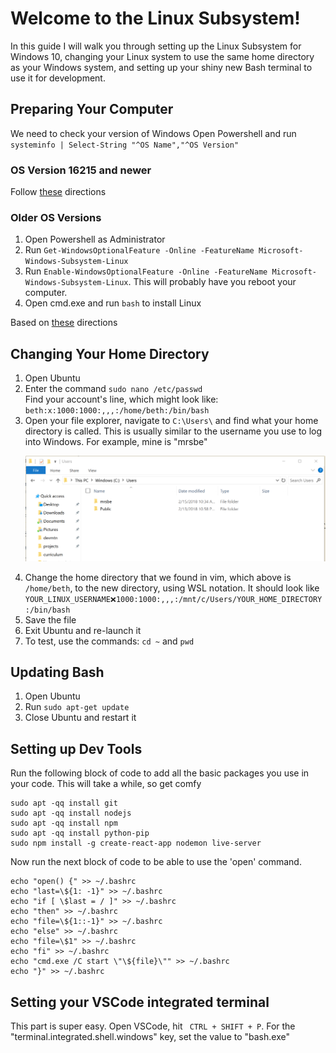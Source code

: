 # Welcome to the Linux Subsystem!
In this guide I will walk you through setting up the Linux Subsystem for Windows 10, changing your Linux system to use the same home directory as your Windows system, and setting up your shiny new Bash terminal to use it for development.

## Preparing Your Computer
We need to check your version of Windows
Open Powershell and run <br/>
`systeminfo | Select-String "^OS Name","^OS Version"`

### OS Version 16215 and newer 
Follow [these](https://docs.microsoft.com/en-us/windows/wsl/install-win10) directions

### Older OS Versions
1) Open Powershell as Administrator
2) Run `Get-WindowsOptionalFeature -Online -FeatureName Microsoft-Windows-Subsystem-Linux`
3) Run `Enable-WindowsOptionalFeature -Online -FeatureName Microsoft-Windows-Subsystem-Linux`. This will probably have you reboot your computer.
4) Open cmd.exe and run `bash` to install Linux

Based on [these](https://docs.microsoft.com/en-us/windows/wsl/install-win10#for-anniversary-update-and-creators-update-install-using-lxrun) directions

## Changing Your Home Directory
1) Open Ubuntu
2) Enter the command `sudo nano /etc/passwd` <br/>
Find your account's line, which might look like:
`beth:x:1000:1000:,,,:/home/beth:/bin/bash`
3) Open your file explorer, navigate to `C:\Users\` and find what your home directory is called. This is usually similar to the username you use to log into Windows. For example, mine is "mrsbe" <p align="center"><img src="file-explorer.png" /></p>
4) Change the home directory that we found in vim, which above is `/home/beth`, to the new directory, using WSL notation. It should look like <code>YOUR_LINUX_USERNAME:x:1000:1000:,,,:/mnt/c/Users/YOUR_HOME_DIRECTORY:/bin/bash</code>
5) Save the file
6) Exit Ubuntu and re-launch it
7) To test, use the commands: `cd ~` and `pwd`

## Updating Bash
1) Open Ubuntu
2) Run `sudo apt-get update`
3) Close Ubuntu and restart it

## Setting up Dev Tools
Run the following block of code to add all the basic packages you use in your code. This will take a while, so get comfy
```
sudo apt -qq install git
sudo apt -qq install nodejs
sudo apt -qq install npm
sudo apt -qq install python-pip
sudo npm install -g create-react-app nodemon live-server
```
Now run the next block of code to be able to use the 'open' command.
```
echo "open() {" >> ~/.bashrc
echo "last=\${1: -1}" >> ~/.bashrc
echo "if [ \$last = / ]" >> ~/.bashrc
echo "then" >> ~/.bashrc
echo "file=\${1::-1}" >> ~/.bashrc
echo "else" >> ~/.bashrc
echo "file=\$1" >> ~/.bashrc
echo "fi" >> ~/.bashrc
echo "cmd.exe /C start \"\${file}\"" >> ~/.bashrc
echo "}" >> ~/.bashrc
```
## Setting your VSCode integrated terminal
This part is super easy. Open VSCode, hit ` CTRL + SHIFT + P`. For the "terminal.integrated.shell.windows" key, set the value to "bash.exe"
